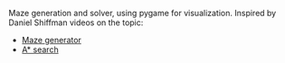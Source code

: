 Maze generation and solver, using pygame for visualization.
Inspired by Daniel Shiffman videos on the topic:
* [Maze generator](https://www.youtube.com/watch?v=HyK_Q5rrcr4&t=835s)
* [A* search](https://www.youtube.com/watch?v=HyK_Q5rrcr4&t=835s)
